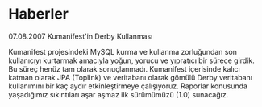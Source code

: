 # Haberler #

07.08.2007 Kumanifest'in Derby Kullanması

Kumanifest projesindeki MySQL kurma ve kullanma zorluğundan son kullanıcıyı kurtarmak amacıyla yoğun, yorucu ve yıpratıcı bir sürece girdik. Bu süreç henüz tam olarak sonuçlanmadı. Kumanifest içerisinde kalıcı katman olarak JPA (Toplink) ve veritabanı olarak gömülü Derby veritabanı kullanımını bir kaç aydır etkinleştirmeye çalışıyoruz. Raporlar konusunda yaşadığımız sıkıntıları aşar aşmaz ilk sürümümüzü (1.0) sunacağız.